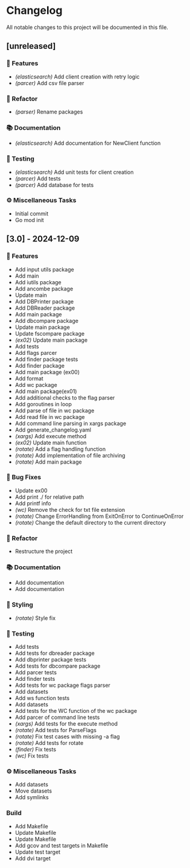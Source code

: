# Changelog

All notable changes to this project will be documented in this file.

## [unreleased]

### 🚀 Features

- *(elasticsearch)* Add client creation with retry logic
- *(parcer)* Add csv file parser

### 🚜 Refactor

- *(parser)* Rename packages

### 📚 Documentation

- *(elasticsearch)* Add documentation for NewClient function

### 🧪 Testing

- *(elasticsearch)* Add unit tests for client creation
- *(parcer)* Add tests
- *(parcer)* Add database for tests

### ⚙️ Miscellaneous Tasks

- Initial commit
- Go mod init

## [3.0] - 2024-12-09

### 🚀 Features

- Add input utils package
- Add main
- Add iutils package
- Add ancombe package
- Update main
- Add DBPrinter package
- Add DBReader package
- Add main package
- Add dbcompare package
- Update main package
- Update fscompare package
- *(ex02)* Update main package
- Add tests
- Add flags parcer
- Add finder package tests
- Add finder package
- Add main package (ex00)
- Add format
- Add wc package
- Add main package(ex01)
- Add additional checks to the flag parser
- Add goroutines in loop
- Add parse of file in wc package
- Add read file in wc package
- Add command line parsing in xargs package
- Add generate_changelog.yaml
- *(xargs)* Add execute method
- *(ex02)* Update main function
- *(rotate)* Add a flag handling function
- *(rotate)* Add implementation of file archiving
- *(rotate)* Add main package

### 🐛 Bug Fixes

- Update ex00
- Add print ./ for relative path
- Add printf info
- *(wc)* Remove the check for txt file extension
- *(rotate)* Change ErrorHandling from ExitOnError to ContinueOnError
- *(rotate)* Change the default directory to the current directory

### 🚜 Refactor

- Restructure the project

### 📚 Documentation

- Add documentation
- Add documentation

### 🎨 Styling

- *(rotate)* Style fix

### 🧪 Testing

- Add tests
- Add tests for dbreader package
- Add dbprinter package tests
- Add tests for dbcompare package
- Add parcer tests
- Add finder tests
- Add tests for wc package flags parser
- Add datasets
- Add ws function tests
- Add datasets
- Add tests for the WC function of the wc package
- Add parcer of command line tests
- *(xargs)* Add tests for the execute method
- *(rotate)* Add tests for ParseFlags
- *(rotate)* Fix test cases with missing -a flag
- *(rotate)* Add tests for rotate
- *(finder)* Fix tests
- *(wc)* Fix tests

### ⚙️ Miscellaneous Tasks

- Add datasets
- Move datasets
- Add symlinks

### Build

- Add Makefile
- Update Makefile
- Update Makefile
- Add gcov and test targets in Makefile
- Update test target
- Add dvi target

<!-- generated by git-cliff -->
